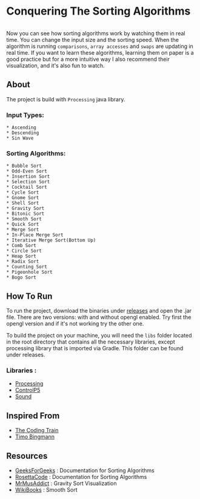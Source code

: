 # Conquering The Sorting Algorithms

<a href="https://youtu.be/H3cHQoTk7xA" target="_blank"><img src="https://i.postimg.cc/4dSCkkxb/Capture.png" alt=""></a>

Now you can see how sorting algorithms work by watching them in real time. You can change the input size and the 
sorting speed. When the algorithm is running `comparisons`, `array accesses` and `swaps` are updating in real time. 
If you want to learn these algorithms, learning them on paper is a good practice but for a more intuitive way 
I also recommend their visualization, and it's also fun to watch.

## About

The project is build with `Processing` java library.

### Input Types:
```
* Ascending
* Descending
* Sin Wave
```


### Sorting Algorithms:
```
* Bubble Sort
* Odd-Even Sort
* Insertion Sort
* Selection Sort
* Cocktail Sort
* Cycle Sort
* Gnome Sort
* Shell Sort
* Gravity Sort
* Bitonic Sort
* Smooth Sort
* Quick Sort
* Merge Sort
* In-Place Merge Sort
* Iterative Merge Sort(Bottom Up)
* Comb Sort
* Circle Sort
* Heap Sort
* Radix Sort
* Counting Sort
* Pigeonhole Sort
* Bogo Sort
```
## How To Run

To run the project, download the binaries under [releases](https://github.com/StamateValentin/SortingAlgorithms/releases)
and open the .jar file. There are two versions: with and without opengl enabled. Try first the opengl version and if it's
not working try the other one.

To build the project on your machine, you will need the `libs` folder located in the root directory that contains
all the necessary libraries, except processing library that is imported via Gradle. This folder can be found under releases.

### Libraries :

* [Processing](https://processing.org)
* [ControlP5](http://www.sojamo.de/libraries/controlP5)
* [Sound](https://processing.org/reference/libraries/sound)

## Inspired From

* [The Coding Train](https://www.youtube.com/user/shiffman)
* [Timo Bingmann](https://www.youtube.com/watch?v=kPRA0W1kECg)

## Resources

* [GeeksForGeeks](https://www.geeksforgeeks.org) : Documentation for Sorting Algorithms
* [RosettaCode](https://rosettacode.org/wiki/Sorting_Algorithms/Circle_Sort) : Documentation for Sorting Algorithms
* [MrMusAddict](https://youtu.be/MneHbUXyKHg) : Gravity Sort Visualization
* [WikiBooks](https://en.wikibooks.org/wiki/Algorithm_Implementation/Sorting/Smoothsort) : Smooth Sort


